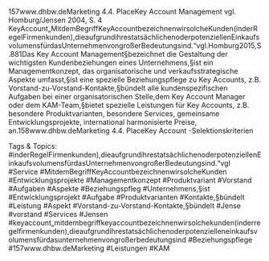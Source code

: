157www.dhbw.deMarketing
4.4. PlaceKey Account Management
vgl. Homburg/Jensen 2004, S. 4
KeyAccount„MitdemBegriffKeyAccountbezeichnenwirsolcheKunden(inderRegelFirmenkunden),dieaufgrundihrestatsächlichenoderpotenziellenEinkaufsvolumensfürdasUnternehmenvongroßerBedeutungsind.“vgl.Homburg2015,S.881Das Key Account Management§bezeichnet die Gestaltung der wichtigsten Kundenbeziehungen eines Unternehmens,§ist ein Managementkonzept, das organisatorische und verkaufsstrategische Aspekte umfasst,§ist eine spezielle Beziehungspflege zu Key Accounts, z.B. Vorstand-zu-Vorstand-Kontakte,§bündelt alle kundenspezifischen Aufgaben bei einer organisatorischen Stelle,dem Key Account Manager oder dem KAM-Team,§bietet spezielle Leistungen für Key Accounts, z.B. besondere Produktvarianten, besondere Services, gemeinsame Entwicklungsprojekte, international harmonisierte Preise, an.158www.dhbw.deMarketing
4.4. PlaceKey Account -Selektionskriterien

   Tags & Topics:
   #inderRegelFirmenkunden),dieaufgrundihrestatsächlichenoderpotenziellenEinkaufsvolumensfürdasUnternehmenvongroßerBedeutungsind.“vgl
   #Service
   #MitdemBegriffKeyAccountbezeichnenwirsolcheKunden
   #Entwicklungsprojekte
   #Managementkonzept
   #Produktvariant
   #Vorstand
   #Aufgaben
   #Aspekte
   #Beziehungspfleg
   #Unternehmens,§ist
   #Entwicklungsprojekt
   #Aufgabe
   #Produktvarianten
   #Kontakte,§bündelt
   #Leistung
   #Aspekt
   #Vorstand-zu-Vorstand-Kontakte,§bündelt
   #Jense
   #vorstand
   #Services
   #Jensen
   #keyaccount„mitdembegriffkeyaccountbezeichnenwirsolchekunden(inderregelfirmenkunden),dieaufgrundihrestatsächlichenoderpotenzielleneinkaufsvolumensfürdasunternehmenvongroßerbedeutungsind
   #Beziehungspflege
   #157www.dhbw.deMarketing
   #Leistungen
   #KAM